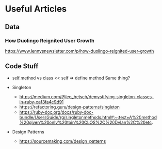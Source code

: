 # Useful Articles

## Data
### How Duolingo Reignited User Growth
https://www.lennysnewsletter.com/p/how-duolingo-reignited-user-growth

## Code Stuff
- self.method vs class << self => define method Same thing?

- Singleton
  - https://medium.com/@leo_hetsch/demystifying-singleton-classes-in-ruby-caf3fa4c9d91
  - https://refactoring.guru/design-patterns/singleton
  - https://ruby-doc.org/docs/ruby-doc-bundle/UsersGuide/rg/singletonmethods.html#:~:text=A%20method%20given%20only%20toin%20CLOS%2C%20Dylan%2C%20etc.

- Design Patterns
  - https://sourcemaking.com/design_patterns